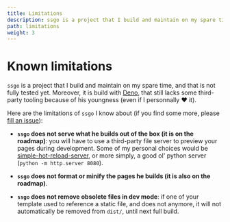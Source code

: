 ```yaml
---
title: Limitations
description: ssgo is a project that I build and maintain on my spare time. It has actually some minor limitations.
path: limitations
weight: 3
---
```


# Known limitations

`ssgo` is a project that I build and maintain on my spare time, and that is not fully tested yet. Moreover, it is build with [Deno](https://deno.land), that still lacks some third-party tooling because of his youngness (even if I personnally ❤️ it).

Here are the limitations of `ssgo` I know about (if you find some more, please [fill an issue](https://github.com/mdubourg001/ssgo/issues)):

- **`ssgo` does not serve what he builds out of the box (it is on the roadmap)**: you will have to use a third-party file server to preview your pages during development. Some of my personal choices would be [simple-hot-reload-server](https://github.com/imcuttle/simple-hot-reload-server), or more simply, a good ol' python server (`python -m http.server 8080`).

- **`ssgo` does not format or minify the pages he builds (it is also on the roadmap)**.

- **`ssgo` does not remove obsolete files in dev mode**: if one of your template used to reference a static file, and does not anymore, it will not automatically be removed from `dist/`, until next full build.
